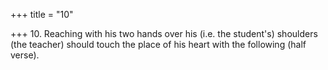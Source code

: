 +++
title = "10"

+++
10. Reaching with his two hands over his (i.e. the student's) shoulders (the teacher) should touch the place of his heart with the following (half verse).
